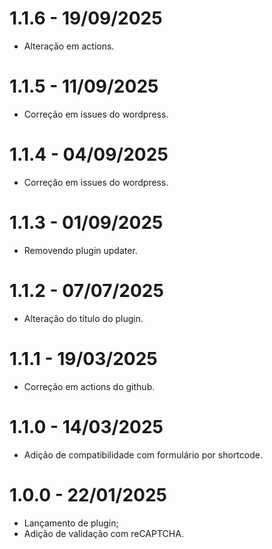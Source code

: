 # 1.1.6 - 19/09/2025
* Alteração em actions.

# 1.1.5 - 11/09/2025
* Correção em issues do wordpress.

# 1.1.4 - 04/09/2025
* Correção em issues do wordpress.

# 1.1.3 - 01/09/2025
* Removendo plugin updater.

# 1.1.2 - 07/07/2025
* Alteração do título do plugin.

# 1.1.1 - 19/03/2025
* Correção em actions do github.

# 1.1.0 - 14/03/2025
* Adição de compatibilidade com formulário por shortcode.

# 1.0.0 - 22/01/2025
* Lançamento de plugin;
* Adição de validação com reCAPTCHA.